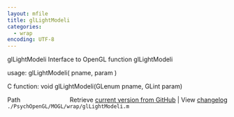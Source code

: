 ```yaml
---
layout: mfile
title: glLightModeli
categories:
  - wrap
encoding: UTF-8
---
```


glLightModeli  Interface to OpenGL function glLightModeli  

usage:  glLightModeli( pname, param )  

C function:  void glLightModeli(GLenum pname, GLint param)  


<div class="code_header" style="text-align:right;">
  <span style="float:left;">Path&nbsp;&nbsp;</span> <span class="counter">Retrieve <a href=
  "https://raw.github.com/Psychtoolbox-3/Psychtoolbox-3/beta/./PsychOpenGL/MOGL/wrap/glLightModeli.m">current version from GitHub</a> | View <a href=
  "https://github.com/Psychtoolbox-3/Psychtoolbox-3/commits/beta/./PsychOpenGL/MOGL/wrap/glLightModeli.m">changelog</a></span>
</div>
<div class="code">
  <code>./PsychOpenGL/MOGL/wrap/glLightModeli.m</code>
</div>
